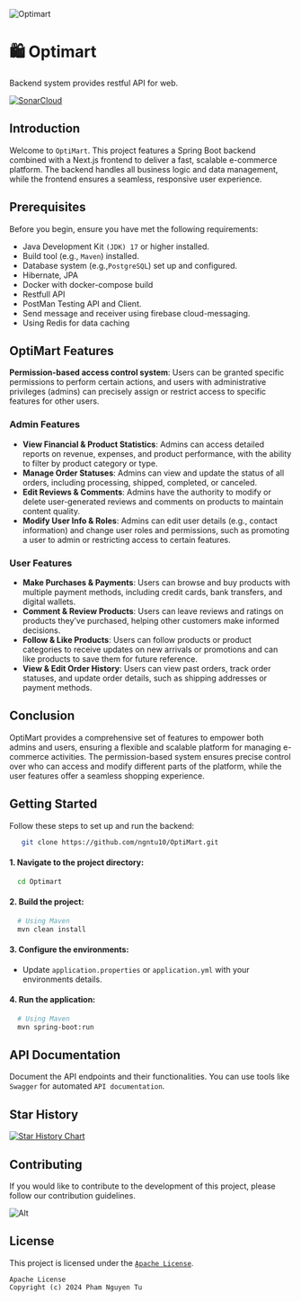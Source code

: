 
![Optimart](https://socialify.git.ci/ngntu10/Optimart/image?description=1&font=Bitter&forks=1&issues=1&language=1&logo=https%3A%2F%2Fi.ibb.co%2FyYDzpBG%2Fngntu1.jpg&name=1&owner=1&pattern=Floating%20Cogs&stargazers=1&theme=Dark)
# 🛍️ Optimart

Backend system provides restful API for web.

[//]: # ([![CircleCI]&#40;https://circleci.com/gh/piomin/sample-spring-microservices-new.svg?style=svg&#41;]&#40;https://sonarcloud.io/project/issues?resolved=false&id=hoangtien2k3_ecommerce-microservices&#41;)


[![SonarCloud](https://sonarcloud.io/images/project_badges/sonarcloud-black.svg)](https://sonarcloud.io/project/configuration?id=ngntu10_OptiMart)

## Introduction


Welcome to `OptiMart`. This project features a Spring Boot backend combined with a Next.js frontend to deliver a fast, scalable e-commerce platform. The backend handles all business logic and data management, while the frontend ensures a seamless, responsive user experience.

## Prerequisites

Before you begin, ensure you have met the following requirements:

- Java Development Kit `(JDK) 17` or higher installed.
- Build tool (e.g., `Maven`) installed.
- Database system (e.g.,`PostgreSQL`) set up and configured.
- Hibernate, JPA
- Docker with docker-compose build
- Restfull API
- PostMan Testing API and Client.
- Send message and receiver using firebase cloud-messaging.
- Using Redis for data caching

## OptiMart Features


**Permission-based access control system**: Users can be granted specific permissions to perform certain actions, and users with administrative privileges (admins) can precisely assign or restrict access to specific features for other users.

### Admin Features

- **View Financial & Product Statistics**: Admins can access detailed reports on revenue, expenses, and product performance, with the ability to filter by product category or type.
- **Manage Order Statuses**: Admins can view and update the status of all orders, including processing, shipped, completed, or canceled.
- **Edit Reviews & Comments**: Admins have the authority to modify or delete user-generated reviews and comments on products to maintain content quality.
- **Modify User Info & Roles**: Admins can edit user details (e.g., contact information) and change user roles and permissions, such as promoting a user to admin or restricting access to certain features.

### User Features

- **Make Purchases & Payments**: Users can browse and buy products with multiple payment methods, including credit cards, bank transfers, and digital wallets.
- **Comment & Review Products**: Users can leave reviews and ratings on products they’ve purchased, helping other customers make informed decisions.
- **Follow & Like Products**: Users can follow products or product categories to receive updates on new arrivals or promotions and can like products to save them for future reference.
- **View & Edit Order History**: Users can view past orders, track order statuses, and update order details, such as shipping addresses or payment methods.

## Conclusion

OptiMart provides a comprehensive set of features to empower both admins and users, ensuring a flexible and scalable platform for managing e-commerce activities. The permission-based system ensures precise control over who can access and modify different parts of the platform, while the user features offer a seamless shopping experience.

## Getting Started

Follow these steps to set up and run the backend:



```bash
   git clone https://github.com/ngntu10/OptiMart.git
```

#### 1. Navigate to the project directory:

```bash
  cd Optimart
```

#### 2. Build the project:

```bash
  # Using Maven
  mvn clean install
```

#### 3. Configure the environments:

- Update `application.properties` or `application.yml` with your environments details.

#### 4. Run the application:

```bash
  # Using Maven
  mvn spring-boot:run

```

[//]: # ()
[//]: # (## Demo)

[//]: # (![1715441188385]&#40;https://github.com/user-attachments/assets/ea07616a-5404-4ccd-bab0-b472b67a061a&#41;)

## API Documentation

Document the API endpoints and their functionalities. You can use tools like `Swagger` for
automated `API documentation`.

## Star History

[![Star History Chart](https://api.star-history.com/svg?repos=ngntu10/Optimart&type=Date)](https://star-history.com/#ngntu10/Optimart&Date)


## Contributing

If you would like to contribute to the development of this project, please follow our contribution guidelines.

![Alt](https://repobeats.axiom.co/api/embed/fd7fd76dafe452bdb7c2bc12856bd45c277ee732.svg "Repobeats analytics image")
## License

This project is licensed under the [`Apache License`](LICENSE).

```text
Apache License
Copyright (c) 2024 Pham Nguyen Tu
```
